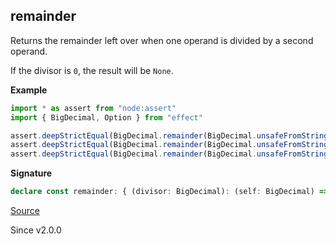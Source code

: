 ## remainder

Returns the remainder left over when one operand is divided by a second operand.

If the divisor is `0`, the result will be `None`.

**Example**

```ts
import * as assert from "node:assert"
import { BigDecimal, Option } from "effect"

assert.deepStrictEqual(BigDecimal.remainder(BigDecimal.unsafeFromString("2"), BigDecimal.unsafeFromString("2")), Option.some(BigDecimal.unsafeFromString("0")))
assert.deepStrictEqual(BigDecimal.remainder(BigDecimal.unsafeFromString("3"), BigDecimal.unsafeFromString("2")), Option.some(BigDecimal.unsafeFromString("1")))
assert.deepStrictEqual(BigDecimal.remainder(BigDecimal.unsafeFromString("-4"), BigDecimal.unsafeFromString("2")), Option.some(BigDecimal.unsafeFromString("0")))
```

**Signature**

```ts
declare const remainder: { (divisor: BigDecimal): (self: BigDecimal) => Option.Option<BigDecimal>; (self: BigDecimal, divisor: BigDecimal): Option.Option<BigDecimal>; }
```

[Source](https://github.com/Effect-TS/effect/tree/main/packages/effect/src/BigDecimal.ts#L725)

Since v2.0.0